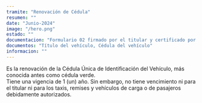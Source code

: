 ```yaml
---
tramite: "Renovación de Cédula"
resumen: ""
date: "Junio-2024"
image: "/hero.png"
estado: ""
documentacion: "Formulario 02 firmado por el titular y certificado por un escribano o el encargado del Registro, Cédula del vehículo en uso, Documento identificatorio del titular"
documentos: "Título del vehículo, Cédula del vehículo"
informacion: ""
---
```


Es la renovación de la Cédula Única de Identificación del Vehículo, más conocida antes como cédula verde<!-- , es un identificador en donde figuran el dominio, nombre y documento del titular, marca, modelo, números de chasis y motor -->.  
Tiene una vigencia de 1 (un) año. Sin embargo, no tiene vencimiento ni para el titular ni para los taxis, remises y vehículos de carga o de pasajeros debidamente autorizados.
<!-- , Si no sos el titular - Formulario 59 con tu firma certificada ante escribano público o ante el Registro -->